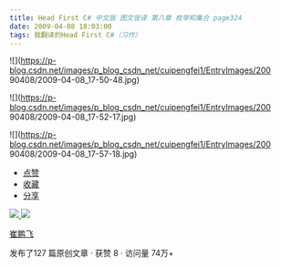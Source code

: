 ```yaml
---
title: Head First C# 中文版 图文皆译 第八章 枚举和集合 page324
date: 2009-04-08 18:03:00
tags: 我翻译的Head First C#（习作）
---
```

![](https://p-blog.csdn.net/images/p_blog_csdn_net/cuipengfei1/EntryImages/200
90408/2009-04-08_17-50-48.jpg)

![](https://p-blog.csdn.net/images/p_blog_csdn_net/cuipengfei1/EntryImages/200
90408/2009-04-08_17-52-17.jpg)

![](https://p-blog.csdn.net/images/p_blog_csdn_net/cuipengfei1/EntryImages/200
90408/2009-04-08_17-57-18.jpg)

  * [ 点赞  ](javascript:;)
  * [ 收藏  ](javascript:;)
  * [ 分享 ](javascript:;)

[ ![](https://profile.csdnimg.cn/5/2/5/3_cuipengfei1)
![](https://g.csdnimg.cn/static/user-reg-year/1x/11.png)
](https://blog.csdn.net/cuipengfei1)

[ 崔鹏飞 ](https://blog.csdn.net/cuipengfei1)

发布了127 篇原创文章  ·  获赞 8  ·  访问量 74万+


